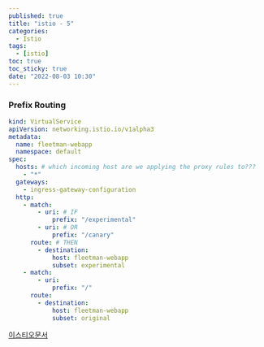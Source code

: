```yaml
---
published: true
title: "istio - 5"
categories:
  - Istio
tags:
  - [istio]
toc: true
toc_sticky: true
date: "2022-08-03 10:30"
---
```


### Prefix Routing

```yaml
kind: VirtualService
apiVersion: networking.istio.io/v1alpha3
metadata:
  name: fleetman-webapp
  namespace: default
spec:
  hosts: # which incoming host are we applying the proxy rules to???
    - "*"
  gateways:
    - ingress-gateway-configuration
  http:
    - match:
        - uri: # IF
            prefix: "/experimental"
        - uri: # OR
            prefix: "/canary"
      route: # THEN
        - destination:
            host: fleetman-webapp
            subset: experimental
    - match:
        - uri:
            prefix: "/"
      route:
        - destination:
            host: fleetman-webapp
            subset: original
```

[이스티오문서](https://istio.io/latest/docs/reference/config/networking/virtual-service/)
